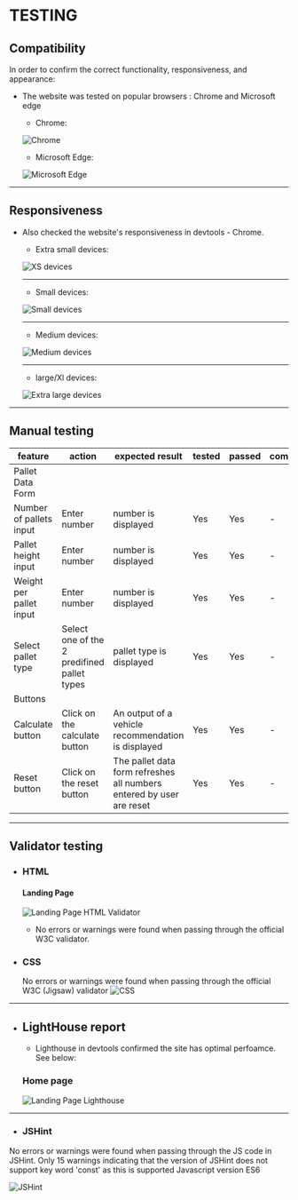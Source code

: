 # TESTING

## Compatibility

In order to confirm the correct functionality, responsiveness, and appearance:

+ The website was tested on popular browsers : Chrome and Microsoft edge

    - Chrome:

    ![Chrome](screenshots/chrome.jpg)

     - Microsoft Edge:

    ![Microsoft Edge](screenshots/MicrosoftEdge.jpg)

---

## Responsiveness


+ Also checked the website's responsiveness in devtools - Chrome.

    - Extra small devices:

    ![XS devices](screenshots/xs-devices.jpg)

    ---

    - Small devices:

    ![Small devices](screenshots/smalldevices.jpg)

    ---

    - Medium devices:

    ![Medium devices](screenshots/medium-devices.jpg)

    ---
    
     - large/Xl devices:

    ![Extra large devices](screenshots/largexl.jpg)
---
## Manual testing

| feature | action | expected result | tested | passed | comments |
| --- | --- | --- | --- | --- | --- |
| Pallet Data Form | | | | | |
| Number of pallets input | Enter number | number is displayed | Yes | Yes | - |
| Pallet height input | Enter number | number is displayed | Yes | Yes | - |
| Weight per pallet input | Enter number | number is displayed | Yes | Yes | - |
| Select pallet type | Select one of the 2 predifined pallet types  | pallet type is displayed | Yes | Yes | - |
| Buttons | | | | | |
| Calculate button | Click on the calculate button | An output of a vehicle recommendation is displayed | Yes | Yes | - |
| Reset button| Click on the reset button| The pallet data form refreshes all numbers entered by user are reset | Yes | Yes | - |
---

## Validator testing
+ ### HTML
  #### Landing Page
   
    ![Landing Page HTML Validator](screenshots/htmlvalidator.jpg)

     - No errors or warnings were found when passing through the official W3C validator.

    
+ ### CSS
  No errors or warnings were found when passing through the official W3C (Jigsaw) validator 
    ![CSS](screenshots/cssvalidator.jpg)

 ---

+ ## LightHouse report

    - Lighthouse in devtools confirmed the site has optimal perfoamce. See below: 
    
  ### Home page

  ![Landing Page Lighthouse](screenshots/lighthouse.jpg)

---

+ ### JSHint

 No errors or warnings were found when passing through the JS code in JSHint. Only 15 warnings indicating that the version of JSHint does not support key word 'const' as  this is supported Javascript version ES6 

   ![JSHint](screenshots/jshint.jpg)
